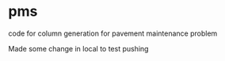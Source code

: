 # pms
code for column generation for pavement maintenance problem

Made some change in local to test pushing
